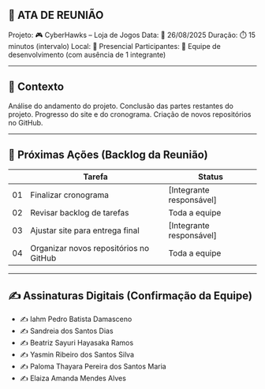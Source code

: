 ## 📝 ATA DE REUNIÃO
Projeto: 🎮 CyberHawks – Loja de Jogos
Data: 📅 26/08/2025
Duração: ⏱️ 15 minutos (intervalo)
Local: 📍 Presencial
Participantes: 👥 Equipe de desenvolvimento (com ausência de 1 integrante)

---

## 🎯 Contexto
Análise do andamento do projeto.
Conclusão das partes restantes do projeto.
Progresso do site e do cronograma.
Criação de novos repositórios no GitHub.  

---

## 🚀 Próximas Ações (Backlog da Reunião)

|     | Tarefa                | Status |
|-----|----------------------------|--------|
| 01  | Finalizar cronograma | [Integrante responsável] | ⬜ A Fazer |
| 02  | Revisar backlog de tarefas | Toda a equipe | ⬜ A Fazer |
| 03  | Ajustar site para entrega final | [Integrante responsável] | ⬜ A Fazer |
| 04  | Organizar novos repositórios no GitHub | Toda a equipe | ⬜ A Fazer |
 
---

## ✍️ Assinaturas Digitais (Confirmação da Equipe)
- ✍️ Iahm Pedro Batista Damasceno  
- ✍️ Sandreia dos Santos Dias  
- ✍️ Beatriz Sayuri Hayasaka Ramos  
- ✍️ Yasmin Ribeiro dos Santos Silva  
- ✍️ Paloma Thayara Pereira dos Santos Maria  
- ✍️ Elaiza Amanda Mendes Alves
